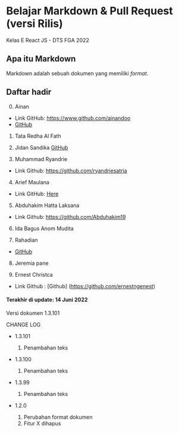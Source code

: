 # Belajar Markdown & Pull Request (versi Rilis)
Kelas E React JS - DTS FGA 2022

## Apa itu Markdown
Markdown adalah sebuah dokumen yang memiliki _format_.

## Daftar hadir

0. Ainan
- Link GitHub: https://www.github.com/ainandoo
- [GitHub](https://www.github.com/ainandoo)

1. Tata Redha Al Fath

2. Jidan Sandika [GitHub](https://www.github.com/jidan-sandika)

3. Muhammad Ryandrie 
- Link Github: https://github.com/ryandriesatria

4. Arief Maulana
- Link GitHub: [Here](https://github.com/Kochiyoshi)

5. Abduhakim Hatta Laksana
- Link Github: https://github.com/Abduhakim19

6. Ida Bagus Anom Mudita

7. Rahadian 
- [GitHub](https://github.com/Rahanug)

8. Jeremia pane

9. Ernest Christca
- Link Github : [Github] (https://github.com/ernestngenest)


#### Terakhir di update: 14 Juni 2022
Versi dokumen 1.3.101

CHANGE LOG
- 1.3.101
  1. Penambahan teks
  
- 1.3.100
  1. Penambahan teks

- 1.3.99
  1. Penambahan teks

- 1.2.0
  1. Perubahan format dokumen
  2. Fitur X dihapus

